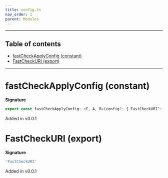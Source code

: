 ```yaml
---
title: config.ts
nav_order: 1
parent: Modules
---
```


---

<h2 class="text-delta">Table of contents</h2>

- [fastCheckApplyConfig (constant)](#fastcheckapplyconfig-constant)
- [FastCheckURI (export)](#fastcheckuri-export)

---

# fastCheckApplyConfig (constant)

**Signature**

```ts
export const fastCheckApplyConfig: <E, A, R>(config?: { FastCheckURI?: GenConfig<Arbitrary<A>, R>; }) => GenConfig<Arbitrary<A>, R> = ...
```

Added in v0.0.1

# FastCheckURI (export)

**Signature**

```ts
'FastCheckURI'
```

Added in v0.0.1
